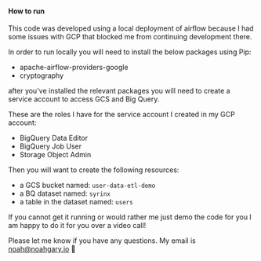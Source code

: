 
#### How to run

This code was developed using a local deployment of airflow because I had some issues with GCP that blocked me from continuing development there.

In order to run locally you will need to install the below packages using Pip:

- apache-airflow-providers-google
- cryptography

after you've installed the relevant packages you will need to create a service account to access GCS and Big Query.

These are the roles I have for the service account I created in my GCP account:

- BigQuery Data Editor
- BigQuery Job User
- Storage Object Admin

Then you will want to create the following resources:

- a GCS bucket named:           `user-data-etl-demo`
- a BQ dataset named:           `syrinx`
- a table in the dataset named: `users`

If you cannot get it running or would rather me just demo the code for you I am happy to do it for you over a video call!

Please let me know if you have any questions. My email is noah@noahgary.io 🙂
